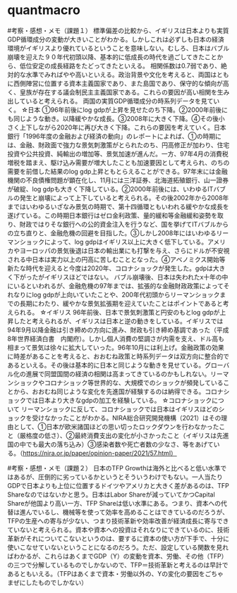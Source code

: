 # quantmacro
#考察・感想・メモ（課題１）
標準偏差の比較から、イギリスは日本よりも実質GDP循環成分の変動が大きいことがわかる。しかしこれは必ずしも日本の経済環境がイギリスより優れているということを意味しない。むしろ、日本はバブル崩壊を迎えた９０年代初頭以降、基本的に低成長の時代を過ごしてきたことから、低位安定の成長経路をたどってきたといえる。
相関係数は0.7弱であり、絶対的な水準でみればやや高いといえる。政治背景や文化を考えると、両国はともに西側陣営に位置する資本主義国家であり、また島国であり、保守的な傾向が高く、皇族が存在する議会制民主主義国家である。これらの要因が高い相関を生み出していると考えられる。
両国の実質GDP循環成分の時系列データを見ていく。
☆日本
①96年前後にlog gdpが上昇を見せたのち下降。②2000年前後にも同じような動き。以降緩やかな成長。③2008年に大きく下降。④その後小さく上下しながら2020年に再び大きく下降。これらの要因を考えていく。日本銀行「1996年度の金融および経済の動向」のレポートによれば、①の時期には、金融、財政面で強力な景気刺激策がとられたのち、円高修正が加わり、住宅投資や公共投資、純輸出の増加等、景気加速が進んだ。一方、97年4月の消費税増税を踏まえ、駆け込み需要が増大したことも加速要因として考えられ、のちの需要を前借した結果のlog gdp上昇ともとらえることができる。97年末には金融機関の不良債権問題が顕在化し、11月には三洋証券、北海道拓殖銀行、山一證券が破綻、log gdpも大きく下降している。②2000年前後には、いわゆるITバブルの発生と崩壊によって上下していると考えられる。その後2002年から2008年まではいわゆるいざなみ景気の時期で、第十四循環ともいわれる緩やかな成長を遂げている。この時期日本銀行はゼロ金利政策、量的緩和等金融緩和姿勢を取り、財政ではりそな銀行への公的資金注入を行うなど、国を挙げてITバブルからの立ち直りと、金融危機の回避を目指した。③しかし2008年にはいわゆるリーマンショックによって、log gdpはイギリス以上に大きく低下している。アメリカやヨーロッパの景気後退は日本の輸出業にも打撃を与え、さらにドルが不安視される中日本は実力以上の円高に苦しむこととなった。④アベノミクス開始等新たな時代を迎えると今度は2020年、コロナショックが発生した。gdpは大きく下がったがイギリスほどではない。
バブル崩壊後、日本は失われたx十年の中にいるといわれるが、金融危機の97年までは、拡張的な金融財政政策によってそれなりにlog gdpが上向いていたことや、200年代初頭からリーマンショックまでの長期にわたり、緩やかな景気拡張期を迎えていたことはポイントであると考えられる。
☆イギリス
96年前後、日本で景気刺激策と円安のもとlog gdpが上昇したと考えられるが、イギリスは日本と逆の動きをしている。イギリスでは94年9月以降金融は引き締めの方向に進み、財政も引き締め基調であった（平成8年世界経済白書　内閣府）。しかし個人消費の堅調さが内需を支え、ドル高も相まって景気は徐々に拡大していった。96年10月には利上げ。金融政策の効果に時差があることを考えると、おおむね政策と時系列データは双方向に整合的であるといえる。その後は基本的に日本と同じような動きを見せている。グローバル化の進展で同盟国間の経済の相関は高まってきているのかもしれない。リーマンショックやコロナショック等世界的な、大規模でのショックが頻発していることから、おおむね同じような変化を先進国が経験するのは納得できる。コロナショックでは日本より大きなgdpの加工を経験している。
☆コロナショックについて
リーマンショックに反して、コロナショックでは日本はイギリスほどのショックを受けなかったことがわかる。NIRA総合研究開発機構（2021）はその理由として、①日本が欧米諸国ほどの思い切ったロックダウンを行わなかったこと（厳格度の低さ）、②最終消費支出の変化が小さかったこと（イギリスは先進国の中でも最大の落ち込み）③感染者数や死亡者数の少なさ、等をあげている。（https://nira.or.jp/paper/opinion-paper/2021/57.html）


#考察・感想・メモ（課題２）
日本のTFP Growthは海外と比べると低い水準ではあるが、圧倒的に劣っているかというとそういうわけでもない。一人当たりGDPで日本よりも上位に位置するドイツやアメリカと大きく差があるのは、TFP Shareなのではないかと思う。日本はLabor Shareが減っていてかつCapital Shareが他国より高い一方、TFP Shareは低い水準にある。つまり、資本への代替は進んでいるし、機械等を使って効率を高めることはできているのだろうが、TFPの生産への寄与が少ない、つまり技術革新や効率改善が経済成長に寄与できていないと考えられる。資本や資本への投資はそれなりにできているのに、技術革新がそれについてこないというのは、要するに資本の使い方が下手で、十分に使いこなせていないということになるのだろう。ただ、設定している関数を見ればわかるが、これらはあくまでGDP（Y）の変動を資本、労働、その他（TFP）の三つで分解しているものでしかないので、TFP＝技術革新と考えるのは早計であるともいえる。（TFPはあくまで資本・労働以外の、Yの変化の要因をごちゃまぜにしたものでしかない）
